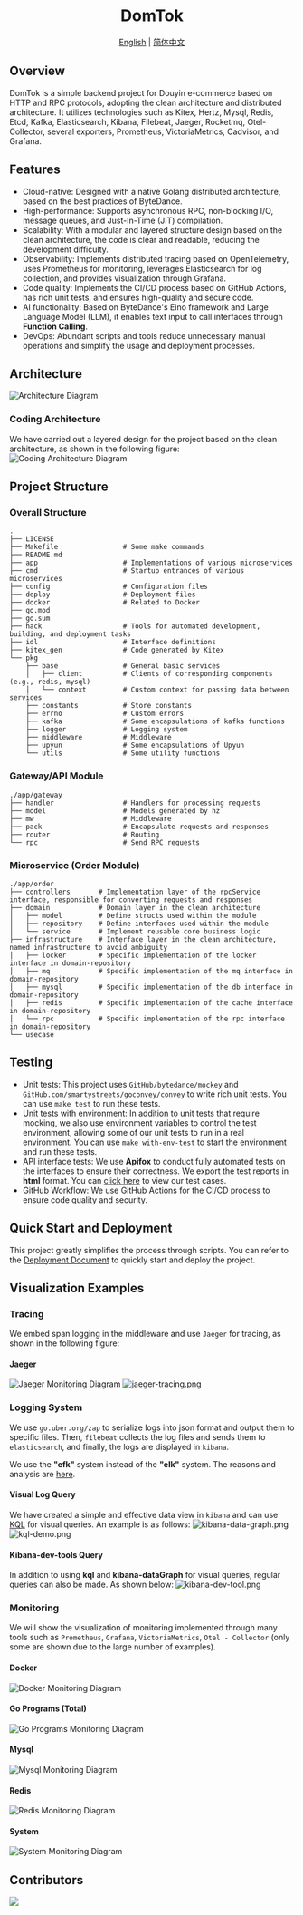 <div align="center">
  <h1 style="display: inline-block; vertical-align: middle;">DomTok</h1>
</div>

<div align="center">
  <a href="#overview">English</a> | <a href="docs/README.zh.md">简体中文</a>
</div>

## Overview
DomTok is a simple backend project for Douyin e-commerce based on HTTP and RPC protocols, adopting the clean architecture and distributed architecture. It utilizes technologies such as Kitex, Hertz, Mysql, Redis, Etcd, Kafka, Elasticsearch, Kibana, Filebeat, Jaeger, Rocketmq, Otel-Collector, several exporters, Prometheus, VictoriaMetrics, Cadvisor, and Grafana.

## Features
- Cloud-native: Designed with a native Golang distributed architecture, based on the best practices of ByteDance.
- High-performance: Supports asynchronous RPC, non-blocking I/O, message queues, and Just-In-Time (JIT) compilation.
- Scalability: With a modular and layered structure design based on the clean architecture, the code is clear and readable, reducing the development difficulty.
- Observability: Implements distributed tracing based on OpenTelemetry, uses Prometheus for monitoring, leverages Elasticsearch for log collection, and provides visualization through Grafana.
- Code quality: Implements the CI/CD process based on GitHub Actions, has rich unit tests, and ensures high-quality and secure code.
- AI functionality: Based on ByteDance's Eino framework and Large Language Model (LLM), it enables text input to call interfaces through **Function Calling**.
- DevOps: Abundant scripts and tools reduce unnecessary manual operations and simplify the usage and deployment processes.

## Architecture
![Architecture Diagram](./docs/img/Architecture.png)

### Coding Architecture
We have carried out a layered design for the project based on the clean architecture, as shown in the following figure:
![Coding Architecture Diagram](./docs/img/Coding-architecture.png)

## Project Structure

### Overall Structure
```text
.
├── LICENSE
├── Makefile                # Some make commands
├── README.md     
├── app                     # Implementations of various microservices
├── cmd                     # Startup entrances of various microservices
├── config                  # Configuration files
├── deploy                  # Deployment files
├── docker                  # Related to Docker
├── go.mod
├── go.sum
├── hack                    # Tools for automated development, building, and deployment tasks
├── idl                     # Interface definitions
├── kitex_gen               # Code generated by Kitex
└── pkg
    ├── base                # General basic services
    │   ├── client    	    # Clients of corresponding components (e.g., redis, mysql)
    │   └── context         # Custom context for passing data between services
    ├── constants           # Store constants
    ├── errno               # Custom errors
    ├── kafka               # Some encapsulations of kafka functions
    ├── logger              # Logging system
    ├── middleware          # Middleware
    ├── upyun               # Some encapsulations of Upyun
    └── utils               # Some utility functions
```

### Gateway/API Module
```text
./app/gateway
├── handler                 # Handlers for processing requests
├── model                   # Models generated by hz
├── mw                      # Middleware
├── pack                    # Encapsulate requests and responses
├── router                  # Routing
└── rpc                     # Send RPC requests
```

### Microservice (Order Module)
```text
./app/order
├── controllers       # Implementation layer of the rpcService interface, responsible for converting requests and responses
├── domain            # Domain layer in the clean architecture
│   ├── model         # Define structs used within the module
│   ├── repository    # Define interfaces used within the module
│   └── service       # Implement reusable core business logic
├── infrastructure    # Interface layer in the clean architecture, named infrastructure to avoid ambiguity
│   ├── locker        # Specific implementation of the locker interface in domain-repository
│   ├── mq            # Specific implementation of the mq interface in domain-repository
│   ├── mysql         # Specific implementation of the db interface in domain-repository
│   ├── redis         # Specific implementation of the cache interface in domain-repository
│   └── rpc           # Specific implementation of the rpc interface in domain-repository
└── usecase
```

## Testing
- Unit tests: This project uses `GitHub/bytedance/mockey` and `GitHub.com/smartystreets/goconvey/convey` to write rich unit tests. You can use `make test` to run these tests.
- Unit tests with environment: In addition to unit tests that require mocking, we also use environment variables to control the test environment, allowing some of our unit tests to run in a real environment. You can use `make with-env-test` to start the environment and run these tests.
- API interface tests: We use **Apifox** to conduct fully automated tests on the interfaces to ensure their correctness. We export the test reports in **html** format. You can [click here](./resource/domtok-apifox-reports.html) to view our test cases.
- GitHub Workflow: We use GitHub Actions for the CI/CD process to ensure code quality and security.

## Quick Start and Deployment
This project greatly simplifies the process through scripts. You can refer to the [Deployment Document](./docs/deploy.md) to quickly start and deploy the project.

## Visualization Examples

### Tracing
We embed span logging in the middleware and use `Jaeger` for tracing, as shown in the following figure:
#### Jaeger
![Jaeger Monitoring Diagram](./docs/img/metrics/jaeger.png)
![jaeger-tracing.png](./docs/img/jaeger-tracing.png)
### Logging System
We use `go.uber.org/zap` to serialize logs into json format and output them to specific files. Then, `filebeat` collects the log files and sends them to `elasticsearch`, and finally, the logs are displayed in `kibana`.

We use the **"efk"** system instead of the **"elk"** system. The reasons and analysis are [here](./docs/efk-log.md).

#### Visual Log Query
We have created a simple and effective data view in `kibana` and can use
[KQL](https://learn.microsoft.com/en-us/kusto/query/?view=microsoft-fabric) for visual queries. An example is as follows:
![kibana-data-graph.png](./docs/img/kibana-data-graph.png)
![kql-demo.png](./docs/img/kql-demo.png)

#### Kibana-dev-tools Query
In addition to using **kql** and **kibana-dataGraph** for visual queries, regular queries can also be made. As shown below:
![kibana-dev-tool.png](./docs/img/kibana-dev-tool.png)

### Monitoring
We will show the visualization of monitoring implemented through many tools such as `Prometheus`, `Grafana`, `VictoriaMetrics`, `Otel - Collector` (only some are shown due to the large number of examples).

#### Docker
![Docker Monitoring Diagram](./docs/img/metrics/docker.png)

#### Go Programs (Total)
![Go Programs Monitoring Diagram](./docs/img/metrics/go.png)

#### Mysql
![Mysql Monitoring Diagram](./docs/img/metrics/mysql.png)

#### Redis
![Redis Monitoring Diagram](./docs/img/metrics/redis.png)

#### System
![System Monitoring Diagram](./docs/img/metrics/system.png)

## Contributors

<a href="https://github.com/west2-online/DomTok/graphs/contributors">
  <img src="https://contrib.rocks/image?repo=west2-online/DomTok" />
</a>
